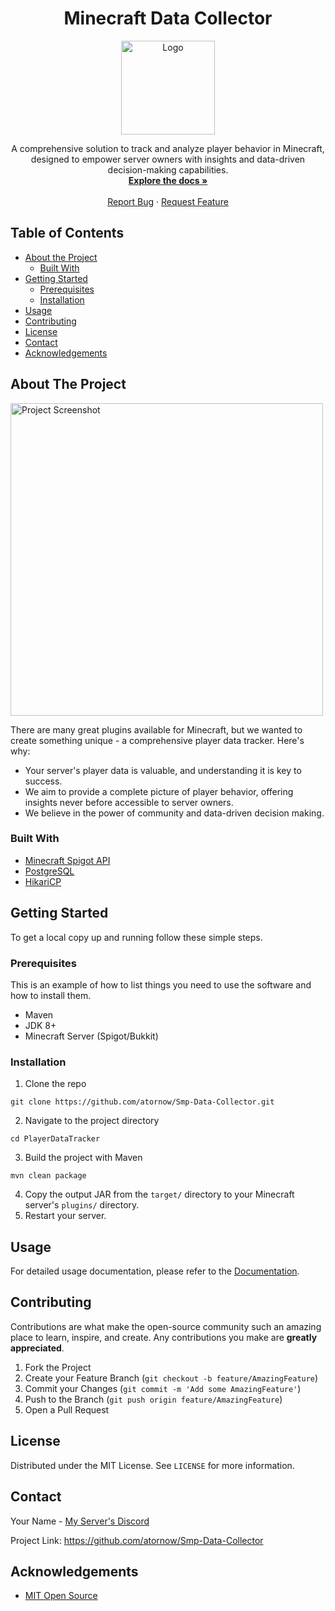 <h1 align="center">Minecraft Data Collector</h1>

<p align="center">
  <img src="https://i.imgur.com/rp7sjXt.png" alt="Logo" width="150" height="150">
</p>

<p align="center">
  A comprehensive solution to track and analyze player behavior in Minecraft, designed to empower server owners with insights and data-driven decision-making capabilities.
  <br />
  <a href="https://github.com/atornow/Smp-Data-Collector"><strong>Explore the docs »</strong></a>
  <br />
  <br />
  <a href="https://github.com/atornow/Smp-Data-Collector/issues">Report Bug</a>
  ·
  <a href="https://github.com/atornow/Smp-Data-Collector/issues">Request Feature</a>
</p>

## Table of Contents

- [About the Project](#about-the-project)
  - [Built With](#built-with)
- [Getting Started](#getting-started)
  - [Prerequisites](#prerequisites)
  - [Installation](#installation)
- [Usage](#usage)
- [Contributing](#contributing)
- [License](#license)
- [Contact](#contact)
- [Acknowledgements](#acknowledgements)

## About The Project

<img src="https://i.imgur.com/xEJznMo.png" alt="Project Screenshot" width="500">

There are many great plugins available for Minecraft, but we wanted to create something unique - a comprehensive player data tracker. Here's why:

- Your server's player data is valuable, and understanding it is key to success.
- We aim to provide a complete picture of player behavior, offering insights never before accessible to server owners.
- We believe in the power of community and data-driven decision making.

### Built With

- [Minecraft Spigot API](https://www.spigotmc.org/)
- [PostgreSQL](https://www.postgresql.org/)
- [HikariCP](https://github.com/brettwooldridge/HikariCP/)

## Getting Started

To get a local copy up and running follow these simple steps.

### Prerequisites

This is an example of how to list things you need to use the software and how to install them.

- Maven
- JDK 8+
- Minecraft Server (Spigot/Bukkit)

### Installation

<ol>
  <li>Clone the repo</li>
</ol>

<pre><code>git clone https://github.com/atornow/Smp-Data-Collector.git</code></pre>

<ol start="2">
  <li>Navigate to the project directory</li>
</ol>

<pre><code>cd PlayerDataTracker</code></pre>

<ol start="3">
  <li>Build the project with Maven</li>
</ol>

<pre><code>mvn clean package</code></pre>

<ol start="4">
  <li>Copy the output JAR from the <code>target/</code> directory to your Minecraft server's <code>plugins/</code> directory.</li>
  <li>Restart your server.</li>
</ol>

<h2>Usage</h2>

<p>For detailed usage documentation, please refer to the <a href="https://github.com/atornow/Smp-Data-Collector/wiki">Documentation</a>.</p>

<h2>Contributing</h2>

<p>Contributions are what make the open-source community such an amazing place to learn, inspire, and create. Any contributions you make are <strong>greatly appreciated</strong>.</p>

<ol>
  <li>Fork the Project</li>
  <li>Create your Feature Branch (<code>git checkout -b feature/AmazingFeature</code>)</li>
  <li>Commit your Changes (<code>git commit -m 'Add some AmazingFeature'</code>)</li>
  <li>Push to the Branch (<code>git push origin feature/AmazingFeature</code>)</li>
  <li>Open a Pull Request</li>
</ol>

<h2>License</h2>

<p>Distributed under the MIT License. See <code>LICENSE</code> for more information.</p>

<h2>Contact</h2>

<p>Your Name - <a href="https://dsc.gg/truesmp">My Server's Discord</a></p>

<p>Project Link: <a href="https://github.com/atornow/Smp-Data-Collector">https://github.com/atornow/Smp-Data-Collector</a></p>

<h2>Acknowledgements</h2>

<ul>
  <li><a href="https://opensource.org/license/mit/">MIT Open Source</a></li>
</ul>
